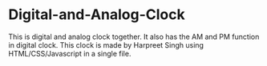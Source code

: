 # Digital-and-Analog-Clock
This is digital and analog clock together.
It also has the AM and PM function in digital clock.
This clock is made by Harpreet Singh using HTML/CSS/Javascript in a single file.